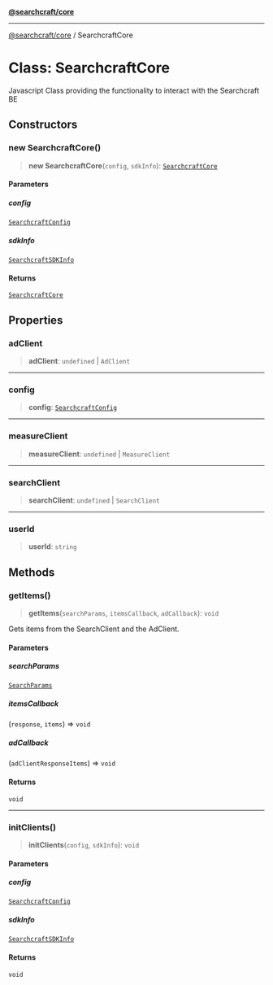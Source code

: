 [**@searchcraft/core**](/reference/sdk/core/README.md)

***

[@searchcraft/core](/reference/sdk/core/globals.md) / SearchcraftCore

# Class: SearchcraftCore

Javascript Class providing the functionality to interact with the Searchcraft BE

## Constructors

### new SearchcraftCore()

> **new SearchcraftCore**(`config`, `sdkInfo`): [`SearchcraftCore`](/reference/sdk/core/classes/SearchcraftCore.md)

#### Parameters

##### config

[`SearchcraftConfig`](/reference/sdk/core/interfaces/SearchcraftConfig.md)

##### sdkInfo

[`SearchcraftSDKInfo`](/reference/sdk/core/interfaces/SearchcraftSDKInfo.md)

#### Returns

[`SearchcraftCore`](/reference/sdk/core/classes/SearchcraftCore.md)

## Properties

### adClient

> **adClient**: `undefined` \| `AdClient`

***

### config

> **config**: [`SearchcraftConfig`](/reference/sdk/core/interfaces/SearchcraftConfig.md)

***

### measureClient

> **measureClient**: `undefined` \| `MeasureClient`

***

### searchClient

> **searchClient**: `undefined` \| `SearchClient`

***

### userId

> **userId**: `string`

## Methods

### getItems()

> **getItems**(`searchParams`, `itemsCallback`, `adCallback`): `void`

Gets items from the SearchClient and the AdClient.

#### Parameters

##### searchParams

[`SearchParams`](/reference/sdk/core/type-aliases/SearchParams.md)

##### itemsCallback

(`response`, `items`) => `void`

##### adCallback

(`adClientResponseItems`) => `void`

#### Returns

`void`

***

### initClients()

> **initClients**(`config`, `sdkInfo`): `void`

#### Parameters

##### config

[`SearchcraftConfig`](/reference/sdk/core/interfaces/SearchcraftConfig.md)

##### sdkInfo

[`SearchcraftSDKInfo`](/reference/sdk/core/interfaces/SearchcraftSDKInfo.md)

#### Returns

`void`
